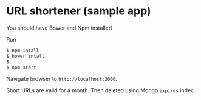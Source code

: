 # URL shortener (sample app)

You should have Bower and Npm installed

Run 
```sh
$ npm intall
$ bower intall
$
$ npm start
```

Navigate browser to `http://localhost:3000`.

Short URLs are valid for a month. Then deleted using Mongo `expires` index.
